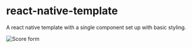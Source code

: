 # react-native-template
A react native template with a single component set up with basic styling.



![Score form](Template/images/screenshot.png)